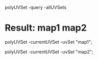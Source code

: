  polyUVSet -query -allUVSets
 
 # Result: map1 map2 #
 
 
 polyUVSet -currentUVSet -uvSet "map1";
 
 
 polyUVSet -currentUVSet -uvSet "map2";
